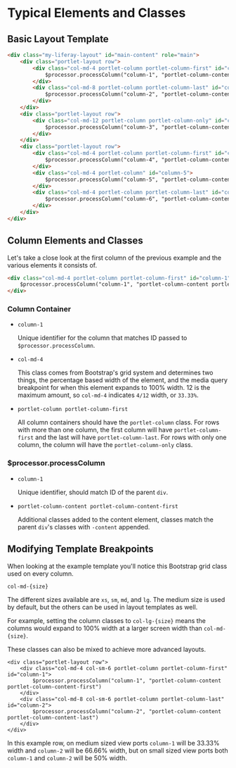 # Typical Elements and Classes

## Basic Layout Template

```html
<div class="my-liferay-layout" id="main-content" role="main">
	<div class="portlet-layout row">
		<div class="col-md-4 portlet-column portlet-column-first" id="column-1">
			$processor.processColumn("column-1", "portlet-column-content portlet-column-content-first")
		</div>
		<div class="col-md-8 portlet-column portlet-column-last" id="column-2">
			$processor.processColumn("column-2", "portlet-column-content portlet-column-content-last")
		</div>
	</div>
	<div class="portlet-layout row">
		<div class="col-md-12 portlet-column portlet-column-only" id="column-3">
			$processor.processColumn("column-3", "portlet-column-content portlet-column-content-only")
		</div>
	</div>
	<div class="portlet-layout row">
		<div class="col-md-4 portlet-column portlet-column-first" id="column-4">
			$processor.processColumn("column-4", "portlet-column-content portlet-column-content-first")
		</div>
		<div class="col-md-4 portlet-column" id="column-5">
			$processor.processColumn("column-5", "portlet-column-content")
		</div>
		<div class="col-md-4 portlet-column portlet-column-last" id="column-6">
			$processor.processColumn("column-6", "portlet-column-content portlet-column-content-last")
		</div>
	</div>
</div>
```

## Column Elements and Classes

Let's take a close look at the first column of the previous example and the various elements it consists of.

```html
<div class="col-md-4 portlet-column portlet-column-first" id="column-1">
	$processor.processColumn("column-1", "portlet-column-content portlet-column-content-first")
</div>
```

### Column Container

- `column-1`

	Unique identifier for the column that matches ID passed to `$processor.processColumn`.

- `col-md-4`

	This class comes from Bootstrap's grid system and determines two things, the percentage based width of the element, and the media query breakpoint for when this element expands to 100% width. 12 is the maximum amount, so `col-md-4` indicates `4/12` width, or `33.33%`.

- `portlet-column portlet-column-first`

	All column containers should have the `portlet-column` class. For rows with more than one column, the first column will have `portlet-column-first` and the last will have `portlet-column-last`. For rows with only one column, the column will have the `portlet-column-only` class.

### $processor.processColumn

- `column-1`

	Unique identifier, should match ID of the parent `div`.

- `portlet-column-content portlet-column-content-first`

	Additional classes added to the content element, classes match the parent `div`'s classes with `-content` appended.

## Modifying Template Breakpoints

When looking at the example template you'll notice this Bootstrap grid class used on every column.

```
col-md-{size}
```

The different sizes available are `xs`, `sm`, `md`, and `lg`. The medium size is used by default, but the others can be used in layout templates as well.

For example, setting the column classes to `col-lg-{size}` means the columns would expand to 100% width at a larger screen width than `col-md-{size}`.

These classes can also be mixed to achieve more advanced layouts.

```
<div class="portlet-layout row">
	<div class="col-md-4 col-sm-6 portlet-column portlet-column-first" id="column-1">
		$processor.processColumn("column-1", "portlet-column-content portlet-column-content-first")
	</div>
	<div class="col-md-8 col-sm-6 portlet-column portlet-column-last" id="column-2">
		$processor.processColumn("column-2", "portlet-column-content portlet-column-content-last")
	</div>
</div>
```

In this example row, on medium sized view ports `column-1` will be 33.33% width and `column-2` will be 66.66% width, but on small sized view ports both `column-1` and `column-2` will be 50% width.
